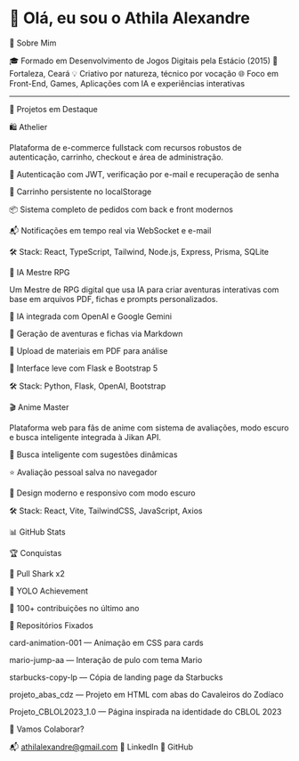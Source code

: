 # 👋 Olá, eu sou o Athila Alexandre

🧠 Sobre Mim

🎓 Formado em Desenvolvimento de Jogos Digitais pela Estácio (2015)
📍 Fortaleza, Ceará
💡 Criativo por natureza, técnico por vocação
🌐 Foco em Front-End, Games, Aplicações com IA e experiências interativas

&#x20;

---

🚀 Projetos em Destaque

🛍️ Athelier

Plataforma de e-commerce fullstack com recursos robustos de autenticação, carrinho, checkout e área de administração.

🔐 Autenticação com JWT, verificação por e-mail e recuperação de senha

🛒 Carrinho persistente no localStorage

📦 Sistema completo de pedidos com back e front modernos

📬 Notificações em tempo real via WebSocket e e-mail

🛠️ Stack: React, TypeScript, Tailwind, Node.js, Express, Prisma, SQLite

🧙 IA Mestre RPG

Um Mestre de RPG digital que usa IA para criar aventuras interativas com base em arquivos PDF, fichas e prompts personalizados.

🤖 IA integrada com OpenAI e Google Gemini

📝 Geração de aventuras e fichas via Markdown

📁 Upload de materiais em PDF para análise

🧭 Interface leve com Flask e Bootstrap 5

🛠️ Stack: Python, Flask, OpenAI, Bootstrap

🎬 Anime Master

Plataforma web para fãs de anime com sistema de avaliações, modo escuro e busca inteligente integrada à Jikan API.

🔎 Busca inteligente com sugestões dinâmicas

⭐ Avaliação pessoal salva no navegador

🎨 Design moderno e responsivo com modo escuro

🛠️ Stack: React, Vite, TailwindCSS, JavaScript, Axios

📊 GitHub Stats

🏆 Conquistas

🦈 Pull Shark x2

🚀 YOLO Achievement

📅 100+ contribuições no último ano

📌 Repositórios Fixados

card-animation-001 — Animação em CSS para cards

mario-jump-aa — Interação de pulo com tema Mario

starbucks-copy-lp — Cópia de landing page da Starbucks

projeto_abas_cdz — Projeto em HTML com abas do Cavaleiros do Zodíaco

Projeto_CBLOL2023_1.0 — Página inspirada na identidade do CBLOL 2023

🤝 Vamos Colaborar?

📬 athilalexandre@gmail.com
🔗 LinkedIn
🐙 GitHub
